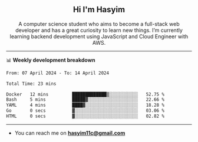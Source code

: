 <h2 align="center">Hi I'm Hasyim</h2>

<p align="center">A computer science student who aims to become a full-stack web developer and has a great curiosity to learn new things. I’m currently learning backend development using JavaScript and Cloud Engineer with AWS.</p>

---

📊 **Weekly development breakdown**

<!--START_SECTION:waka-->

```txt
From: 07 April 2024 - To: 14 April 2024

Total Time: 23 mins

Docker   12 mins         █████████████▒░░░░░░░░░░░   52.75 %
Bash     5 mins          █████▓░░░░░░░░░░░░░░░░░░░   22.66 %
YAML     4 mins          ████▓░░░░░░░░░░░░░░░░░░░░   18.28 %
Go       0 secs          ▓░░░░░░░░░░░░░░░░░░░░░░░░   03.06 %
HTML     0 secs          ▓░░░░░░░░░░░░░░░░░░░░░░░░   02.82 %
```

<!--END_SECTION:waka-->

---

- You can reach me on **hasyim11c@gmail.com**
